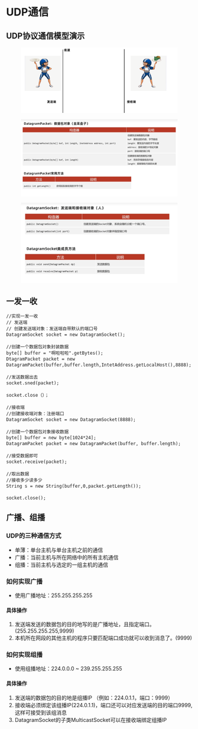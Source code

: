 # UDP通信

## UDP协议通信模型演示

<figure><img src="../.gitbook/assets/image (3).png" alt=""><figcaption></figcaption></figure>

<figure><img src="../.gitbook/assets/image (5).png" alt=""><figcaption></figcaption></figure>

<figure><img src="../.gitbook/assets/image (4).png" alt=""><figcaption></figcaption></figure>

## 一发一收

```
//实现一发一收
// 发送端
// 创建发送端对象：发送端自带默认的端口号
DatagramSocket socket = new DatagramSocket();

//创建一个数据包对象封装数据
byte[] buffer = "啊啦啦啦".getBytes();
DtagramPacket packet = new DatagramPacket(buffer,buffer.length,IntetAddress.getLocalHost(),8888);

//发送数据出去
socket.sned(packet);

socket.close（）；

//接收端
//创建接收端对象：注册端口
DatagramSocket socket = new DatagramSocket(8888);

//创建一个数据包对象接收数据
byte[] buffer = new byte[1024*24];
DatagramPacket packet = new DatagramPacket(buffer, buffer.length);

//接受数据即可
socket.receive(packet);

//取出数据
//接收多少读多少
String s = new String(buffer,0,packet.getLength());

socket.close();
```

## 广播、组播

### UDP的三种通信方式

* 单薄：单台主机与单台主机之前的通信
* 广播：当前主机与所在网络中的所有主机通信
* 组播：当前主机与选定的一组主机的通信

### 如何实现广播

* 使用广播地址：255.255.255.255

#### 具体操作

1. 发送端发送的数据包的目的地写的是广播地址，且指定端口。(255.255.255.255,9999)
2. 本机所在网段的其他主机的程序只要匹配端口成功就可以收到消息了。(9999)

### 如何实现组播

* 使用组播地址：224.0.0.0 \~ 239.255.255.255

#### 具体操作

1. 发送端的数据包的目的地是组播IP （例如：224.0.1.1，端口：9999）
2. 接收端必须绑定该组播IP(224.0.1.1)，端口还可以对应发送端的目的端口9999,这样可接受到该组消息
3. DatagramSocket的子类MulticastSocket可以在接收端绑定组播IP
